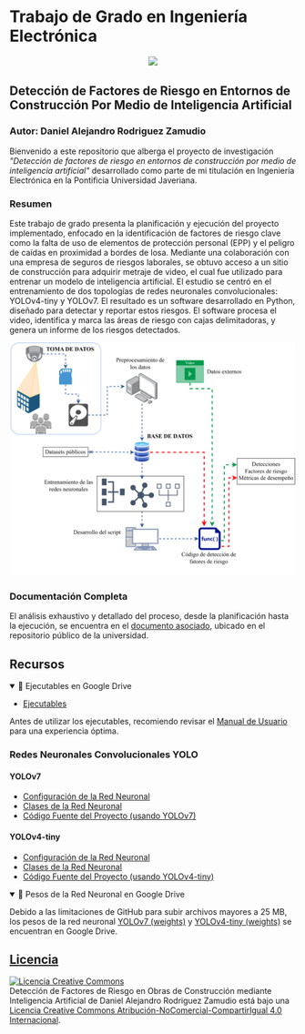 # Trabajo de Grado en Ingeniería Electrónica

<p align="center">
  <img width="550" src="https://www.javeriana.edu.co/recursosdb/20125/877826/EdIngenieriaLab1.JPG/f07c9bd5-cb9f-5126-3ce5-2f107c643f89">
</p>

## Detección de Factores de Riesgo en Entornos de Construcción Por Medio de Inteligencia Artificial
### Autor: Daniel Alejandro Rodriguez Zamudio

Bienvenido a este repositorio que alberga el proyecto de investigación _"Detección de factores de riesgo en entornos de construcción por medio de inteligencia artificial"_ desarrollado como parte de mi titulación en Ingeniería Electrónica en la Pontificia Universidad Javeriana.

### Resumen

Este trabajo de grado presenta la planificación y ejecución del proyecto implementado, enfocado en la identificación de factores de riesgo clave como la falta de uso de elementos de protección personal (EPP) y el peligro de caídas en proximidad a bordes de losa. Mediante una colaboración con una empresa de seguros de riesgos laborales, se obtuvo acceso a un sitio de construcción para adquirir metraje de video, el cual fue utilizado para entrenar un modelo de inteligencia artificial. El estudio se centró en el entrenamiento de dos topologías de redes neuronales convolucionales: YOLOv4-tiny y YOLOv7. El resultado es un software desarrollado en Python, diseñado para detectar y reportar estos riesgos. El software procesa el video, identifica y marca las áreas de riesgo con cajas delimitadoras, y genera un informe de los riesgos detectados.

<p align="center">
  <img src="img/diagrama-conexiones.png" width="500">
</p>


### Documentación Completa

El análisis exhaustivo y detallado del proceso, desde la planificación hasta la ejecución, se encuentra en el [documento asociado](https://repository.javeriana.edu.co/handle/10554/65196), ubicado en el repositorio público de la universidad.

## Recursos

<details open>
<summary>📂 Ejecutables en Google Drive</summary>

- [Ejecutables](https://drive.google.com/drive/folders/1fD1Zt55NcRXYXGE_T_KE3I7PvjWunfRF?usp=sharing)

</details>

Antes de utilizar los ejecutables, recomiendo revisar el [Manual de Usuario](https://github.com/AlejandroRZM/Trabajo-de-grado---iaobras/tree/main/user-manual) para una experiencia óptima.

### Redes Neuronales Convolucionales YOLO

#### YOLOv7

- [Configuración de la Red Neuronal](https://github.com/AlejandroRZM/Trabajo-de-grado---iaobras/blob/main/yolov7/yolov7.cfg)
- [Clases de la Red Neuronal](https://github.com/AlejandroRZM/Trabajo-de-grado---iaobras/blob/main/yolov7/yolov7.names)
- [Código Fuente del Proyecto (usando YOLOv7)](https://github.com/AlejandroRZM/Trabajo-de-grado---iaobras/blob/main/yolov7/yolov7.py)

#### YOLOv4-tiny

- [Configuración de la Red Neuronal](https://github.com/AlejandroRZM/Trabajo-de-grado---iaobras/blob/main/yolov4-tiny/yolov4.cfg)
- [Clases de la Red Neuronal](https://github.com/AlejandroRZM/Trabajo-de-grado---iaobras/blob/main/yolov4-tiny/yolov4.names)
- [Código Fuente del Proyecto (usando YOLOv4-tiny)](https://github.com/AlejandroRZM/Trabajo-de-grado---iaobras/blob/main/yolov4-tiny/yolov4.py)

<details open>
<summary>📂 Pesos de la Red Neuronal en Google Drive</summary>

Debido a las limitaciones de GitHub para subir archivos mayores a 25 MB, los pesos de la red neuronal [YOLOv7 (weights)](https://drive.google.com/drive/folders/1E7H8OOU8wHZciFfbfCve8SjCha2ivS07?usp=sharing) y [YOLOv4-tiny (weights)](https://drive.google.com/drive/folders/148tr3gdF-iLAOx_Pq7W3ZXVfVS46jqPK?usp=sharing) se encuentran en Google Drive.

</details>

## [Licencia](https://github.com/AlejandroRZM/Trabajo-de-grado---iaobras/blob/main/LICENSE.txt)
<a rel="license" href="http://creativecommons.org/licenses/by-nc-sa/4.0/"><img alt="Licencia Creative Commons" style="border-width:0" src="https://i.creativecommons.org/l/by-nc-sa/4.0/88x31.png" /></a><br /><span xmlns:dct="http://purl.org/dc/terms/" property="dct:title">Detección de Factores de Riesgo en Obras de Construcción mediante Inteligencia Artificial</span> de <span xmlns:cc="http://creativecommons.org/ns#" property="cc:attributionName">Daniel Alejandro Rodriguez Zamudio</span> está bajo una <a rel="license" href="http://creativecommons.org/licenses/by-nc-sa/4.0/">Licencia Creative Commons Atribución-NoComercial-CompartirIgual 4.0 Internacional</a>.
